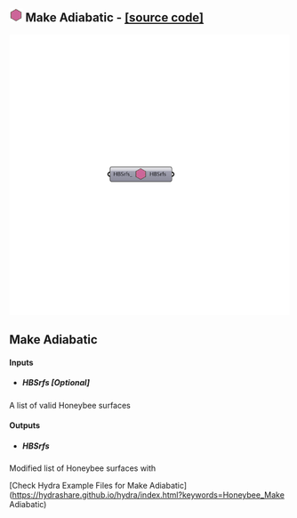 ## ![](../../images/icons/Make_Adiabatic.png) Make Adiabatic - [[source code]](https://github.com/ladybug-tools/honeybee-legacy/tree/master/src/Honeybee_Make%20Adiabatic.py)

![](../../images/components/Make_Adiabatic.png)

Make Adiabatic
 -
 

#### Inputs
* ##### HBSrfs [Optional]
A list of valid Honeybee surfaces

#### Outputs
* ##### HBSrfs
Modified list of Honeybee surfaces with 


[Check Hydra Example Files for Make Adiabatic](https://hydrashare.github.io/hydra/index.html?keywords=Honeybee_Make Adiabatic)
